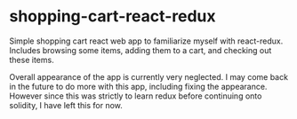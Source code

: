# shopping-cart-react-redux
Simple shopping cart react web app to familiarize myself with react-redux.
Includes browsing some items, adding them to a cart, and checking out these items.

Overall appearance of the app is currently very neglected. I may come back in the future to do more with this app, including fixing the appearance. However since this was strictly to learn redux before continuing onto solidity, I have left this for now.

